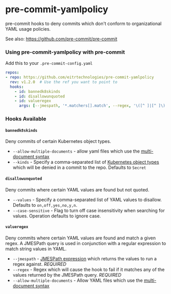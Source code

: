 # pre-commit-yamlpolicy
pre-commit hooks to deny commits which don't conform to organizational YAML
usage policies.

See also: <https://github.com/pre-commit/pre-commit>

### Using pre-commit-yamlpolicy with pre-commit

Add this to your `.pre-commit-config.yaml`

```yaml
repos:
- repo: https://github.com/eitrtechnologies/pre-commit-yamlpolicy
  rev: v1.2.0  # Use the ref you want to point to
  hooks:
    - id: bannedk8skinds
    - id: disallowunquoted
    - id: valueregex
      args: [--jmespath, '*.matchers[].match', --regex, '\([^ ]|[^ ]\)']
```

### Hooks Available

#### `bannedk8skinds`
Deny commits of certain Kubernetes object types.
  - `--allow-multiple-documents` - allow yaml files which use the
    [multi-document syntax](http://www.yaml.org/spec/1.2/spec.html#YAML)
  - `--kinds` - Specify a comma-separated list of
    [Kubernetes object types](https://git.k8s.io/community/contributors/devel/sig-architecture/api-conventions.md#types-kinds)
    which will be denied in a commit to the repo. Defaults to `Secret`

#### `disallowunquoted`
Deny commits where certain YAML values are found but not quoted.
  - `--values` - Specify a comma-separated list of YAML values to disallow.
    Defaults to `on,off,yes,no,y,n`.
  - `--case-sensitive` - Flag to turn off case insensitivity when searching for
    values. Operation defaults to ignore case.

#### `valueregex`
Deny commits where certain YAML values are found and match a given regex. A
JMESPath query is used in conjunction with a regular expression to match string
values in YAML.
  - `--jmespath` - [JMESPath expression](https://jmespath.org/) which returns
    the values to run a regex against. *REQUIRED*
  - `--regex` - Regex which will cause the hook to fail if it matches any of the
    values returned by the JMESPath query. *REQUIRED*
  - `--allow-multiple-documents` - Allow YAML files which use the
    [multi-document syntax](http://www.yaml.org/spec/1.2/spec.html#YAML)
